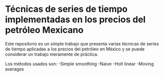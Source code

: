 # Técnicas de series de tiempo implementadas en los precios del petróleo Mexicano

Este repositorio es un simple trabajo que presenta varias técnicas de series de tiempo aplicadas a los precios del petróleo en México y se puede considerar un trabajo meramente de práctica. 


Los métodos usados son:
-Simple smoothing
-Naive
-Holt linear
-Moving averages

